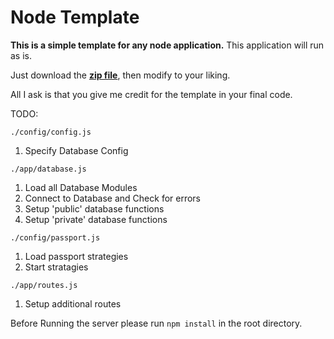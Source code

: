 Node Template
=======

**This is a simple template for any node application.**
This application will run as is.

Just download the **[zip file](https://github.com/alexbbt/node-template/archive/master.zip)**, then modify to your liking.

All I ask is that you give me credit for the template in your final code.

TODO:

`./config/config.js`

1. Specify Database Config 

`./app/database.js`

1. Load all Database Modules 
2. Connect to Database and Check for errors 
3. Setup 'public' database functions 
4. Setup 'private' database functions 

`./config/passport.js`

1. Load passport strategies 
2. Start stratagies

`./app/routes.js`

1. Setup additional routes 

Before Running the server please run `npm install` in the root directory.
